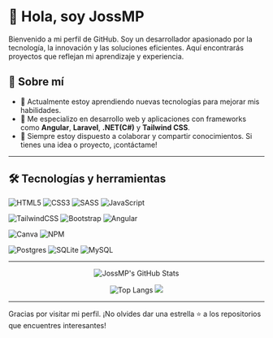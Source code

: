 # 👋 Hola, soy JossMP

Bienvenido a mi perfil de GitHub. Soy un desarrollador apasionado por la tecnología, la innovación y las soluciones eficientes. Aquí encontrarás proyectos que reflejan mi aprendizaje y experiencia.

## 🚀 Sobre mí
- 🌱 Actualmente estoy aprendiendo nuevas tecnologías para mejorar mis habilidades.
- 💼 Me especializo en desarrollo web y aplicaciones con frameworks como **Angular**, **Laravel**, **.NET(C#)** y **Tailwind CSS**.
- 💬 Siempre estoy dispuesto a colaborar y compartir conocimientos. Si tienes una idea o proyecto, ¡contáctame!

---
## 🛠️ Tecnologías y herramientas
![HTML5](https://img.shields.io/badge/html5-%23E34F26.svg?style=for-the-badge&logo=html5&logoColor=white)
![CSS3](https://img.shields.io/badge/css3-%231572B6.svg?style=for-the-badge&logo=css3&logoColor=white)
![SASS](https://img.shields.io/badge/SASS-hotpink.svg?style=for-the-badge&logo=SASS&logoColor=white)
![JavaScript](https://img.shields.io/badge/javascript-%23323330.svg?style=for-the-badge&logo=javascript&logoColor=%23F7DF1E)

![TailwindCSS](https://img.shields.io/badge/tailwindcss-%2338B2AC.svg?style=for-the-badge&logo=tailwind-css&logoColor=white)
![Bootstrap](https://img.shields.io/badge/bootstrap-%23563D7C.svg?style=for-the-badge&logo=bootstrap&logoColor=white)
![Angular](https://img.shields.io/badge/angular-%23DD0031.svg?style=for-the-badge&logo=angular&logoColor=white)

![Canva](https://img.shields.io/badge/Canva-%2300C4CC.svg?style=for-the-badge&logo=Canva&logoColor=white)
![NPM](https://img.shields.io/badge/NPM-%23CB3837.svg?style=for-the-badge&logo=npm&logoColor=white)

![Postgres](https://img.shields.io/badge/postgres-%23316192.svg?style=for-the-badge&logo=postgresql&logoColor=white)
![SQLite](https://img.shields.io/badge/sqlite-%2307405e.svg?style=for-the-badge&logo=sqlite&logoColor=white)
![MySQL](https://img.shields.io/badge/mysql-4479A1.svg?style=for-the-badge&logo=mysql&logoColor=white)

---
<div align="center">

![JossMP's GitHub Stats](https://github-readme-stats.vercel.app/api?username=JossMP&show_icons=true&theme=blueberry&hide=contribs,prs&hide_title=true&count_private=true&locale=es)

![Top Langs](https://github-readme-stats.vercel.app/api/top-langs/?username=JossMP&layout=compact&theme=blueberry&locale=es)
![](https://github-profile-trophy.vercel.app/?username=JossMP&theme=onedark&no-frame=true&no-bg=false&margin-w=4)
</div>

---
Gracias por visitar mi perfil. ¡No olvides dar una estrella ⭐ a los repositorios que encuentres interesantes!

